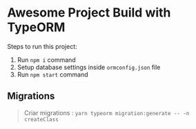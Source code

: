 # Awesome Project Build with TypeORM

Steps to run this project:

1. Run `npm i` command
2. Setup database settings inside `ormconfig.json` file
3. Run `npm start` command

## Migrations

> Criar migrations : `yarn typeorm migration:generate -- -n createClass`
